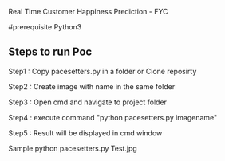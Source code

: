 Real Time Customer Happiness Prediction - FYC

#prerequisite
Python3

Steps to run Poc
----------------
Step1 : Copy pacesetters.py in a folder or Clone reposirty

Step2 : Create image with name  in the same folder

Step3 : Open cmd and navigate to project folder

Step4 : execute command "python pacesetters.py imagename"

Step5 : Result will be displayed in cmd window


Sample
python pacesetters.py Test.jpg


